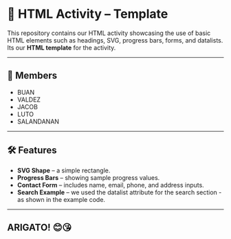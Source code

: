 # 📄 HTML Activity – Template

This repository contains our HTML activity showcasing the use of basic HTML elements such as headings, SVG, progress bars, forms, and datalists.  
Its our **HTML template** for the activity.

---

## 👥 Members
- BUAN  
- VALDEZ  
- JACOB  
- LUTO  
- SALANDANAN  

---

## 🛠️ Features
- **SVG Shape** – a simple rectangle.  
- **Progress Bars** – showing sample progress values.  
- **Contact Form** – includes name, email, phone, and address inputs.  
- **Search Example** – we used the datalist attribute for the search section - as shown in the example code.

---

## ARIGATO! 😊😘
